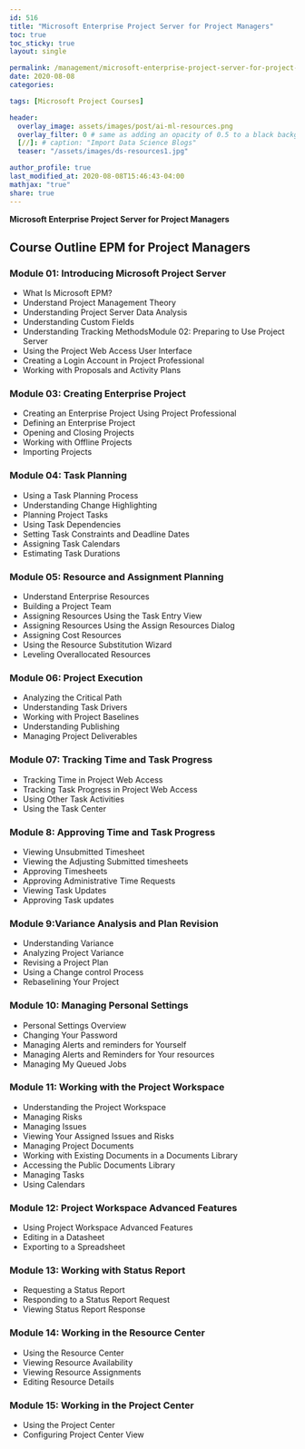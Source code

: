 ```yaml
---
id: 516    
title: "Microsoft Enterprise Project Server for Project Managers"
toc: true
toc_sticky: true
layout: single

permalink: /management/microsoft-enterprise-project-server-for-project-managers
date: 2020-08-08
categories:

tags: [Microsoft Project Courses]

header:
  overlay_image: assets/images/post/ai-ml-resources.png
  overlay_filter: 0 # same as adding an opacity of 0.5 to a black background
  [//]: # caption: "Import Data Science Blogs"
  teaser: "/assets/images/ds-resources1.jpg"

author_profile: true
last_modified_at: 2020-08-08T15:46:43-04:00
mathjax: "true"
share: true
---
```


**Microsoft Enterprise Project Server for Project Managers**

## Course Outline EPM for Project Managers

### Module 01: Introducing Microsoft Project Server

*   What Is Microsoft EPM?
*   Understand Project Management Theory
*   Understanding Project Server Data Analysis
*   Understanding Custom Fields
*   Understanding Tracking MethodsModule 02: Preparing to Use Project Server
*   Using the Project Web Access User Interface
*   Creating a Login Account in Project Professional
*   Working with Proposals and Activity Plans

### Module 03: Creating Enterprise Project

*   Creating an Enterprise Project Using Project Professional
*   Defining an Enterprise Project
*   Opening and Closing Projects
*   Working with Offline Projects
*   Importing Projects

### Module 04: Task Planning

*   Using a Task Planning Process
*   Understanding Change Highlighting
*   Planning Project Tasks
*   Using Task Dependencies
*   Setting Task Constraints and Deadline Dates
*   Assigning Task Calendars
*   Estimating Task Durations

### Module 05: Resource and Assignment Planning

*   Understand Enterprise Resources
*   Building a Project Team
*   Assigning Resources Using the Task Entry View
*   Assigning Resources Using the Assign Resources Dialog
*   Assigning Cost Resources
*   Using the Resource Substitution Wizard
*   Leveling Overallocated Resources

### Module 06: Project Execution

*   Analyzing the Critical Path
*   Understanding Task Drivers
*   Working with Project Baselines
*   Understanding Publishing
*   Managing Project Deliverables

### Module 07: Tracking Time and Task Progress

*   Tracking Time in Project Web Access
*   Tracking Task Progress in Project Web Access
*   Using Other Task Activities
*   Using the Task Center

### Module 8: Approving Time and Task Progress

*   Viewing Unsubmitted Timesheet
*   Viewing the Adjusting Submitted timesheets
*   Approving Timesheets
*   Approving Administrative Time Requests
*   Viewing Task Updates
*   Approving Task updates

### Module 9:Variance Analysis and Plan Revision

*   Understanding Variance
*   Analyzing Project Variance
*   Revising a Project Plan
*   Using a Change control Process
*   Rebaselining Your Project

### Module 10: Managing Personal Settings

*   Personal Settings Overview
*   Changing Your Password
*   Managing Alerts and reminders for Yourself
*   Managing Alerts and Reminders for Your resources
*   Managing My Queued Jobs

### Module 11: Working with the Project Workspace

*   Understanding the Project Workspace
*   Managing Risks
*   Managing Issues
*   Viewing Your Assigned Issues and Risks
*   Managing Project Documents
*   Working with Existing Documents in a Documents Library
*   Accessing the Public Documents Library
*   Managing Tasks
*   Using Calendars

### Module 12: Project Workspace Advanced Features

*   Using Project Workspace Advanced Features
*   Editing in a Datasheet
*   Exporting to a Spreadsheet

### Module 13: Working with Status Report

*   Requesting a Status Report
*   Responding to a Status Report Request
*   Viewing Status Report Response

### Module 14: Working in the Resource Center

*   Using the Resource Center
*   Viewing Resource Availability
*   Viewing Resource Assignments
*   Editing Resource Details

### Module 15: Working in the Project Center

*   Using the Project Center
*   Configuring Project Center View
